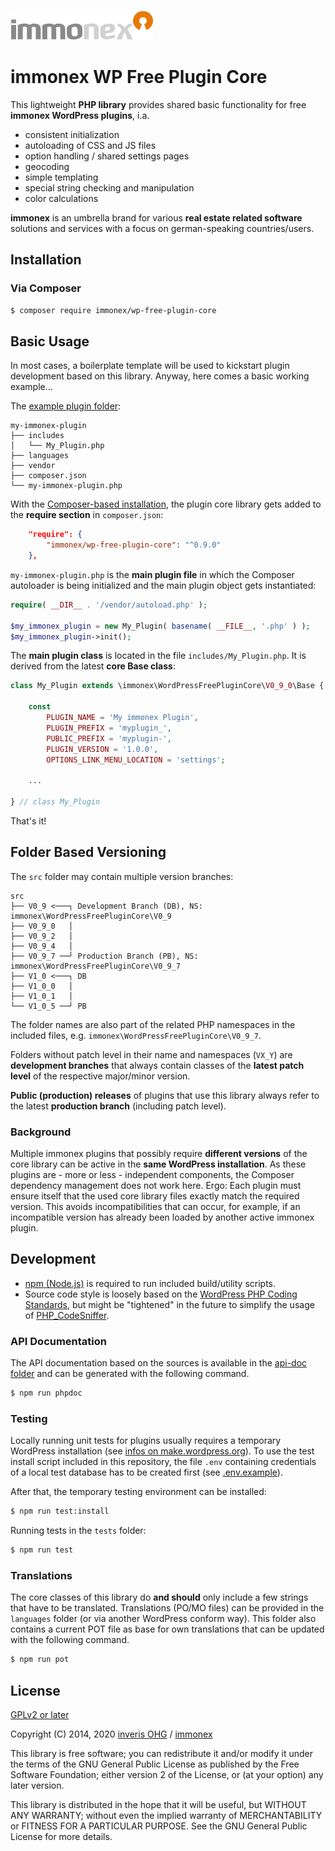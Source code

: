 ![immonex Open Source Software](assets/immonex-os-logo-small.png)

# immonex WP Free Plugin Core

This lightweight **PHP library** provides shared basic functionality for free **immonex WordPress plugins**, i.a.

- consistent initialization
- autoloading of CSS and JS files
- option handling / shared settings pages
- geocoding
- simple templating
- special string checking and manipulation
- color calculations

**immonex** is an umbrella brand for various **real estate related software** solutions and services with a focus on german-speaking countries/users.

## Installation

### Via Composer

```bash
$ composer require immonex/wp-free-plugin-core
```

## Basic Usage

In most cases, a boilerplate template will be used to kickstart plugin development based on this library. Anyway, here comes a basic working example...

The [example plugin folder](examples/my-immonex-plugin):
```
my-immonex-plugin
├── includes
│   └── My_Plugin.php
├── languages
├── vendor
├── composer.json
└── my-immonex-plugin.php
```

With the [Composer-based installation](#via-composer), the plugin core library gets added to the **require section** in `composer.json`:

```json
    "require": {
        "immonex/wp-free-plugin-core": "^0.9.0"
    },
```

`my-immonex-plugin.php` is the **main plugin file** in which the Composer autoloader is being initialized and the main plugin object gets instantiated:

```php
require( __DIR__ . '/vendor/autoload.php' );

$my_immonex_plugin = new My_Plugin( basename( __FILE__, '.php' ) );
$my_immonex_plugin->init();
```

The **main plugin class** is located in the file `includes/My_Plugin.php`. It is derived from the latest **core Base class**:

```php
class My_Plugin extends \immonex\WordPressFreePluginCore\V0_9_0\Base {

	const
		PLUGIN_NAME = 'My immonex Plugin',
		PLUGIN_PREFIX = 'myplugin_',
		PUBLIC_PREFIX = 'myplugin-',
		PLUGIN_VERSION = '1.0.0',
		OPTIONS_LINK_MENU_LOCATION = 'settings';

	...

} // class My_Plugin
```

That's it!

## Folder Based Versioning

The `src` folder may contain multiple version branches:

```
src
├── V0_9 <───┐ Development Branch (DB), NS: immonex\WordPressFreePluginCore\V0_9
├── V0_9_0   │
├── V0_9_2   │
├── V0_9_4   │
├── V0_9_7 ──┘ Production Branch (PB), NS: immonex\WordPressFreePluginCore\V0_9_7
├── V1_0 <───┐ DB
├── V1_0_0   │
├── V1_0_1   │
└── V1_0_5 ──┘ PB
```

The folder names are also part of the related PHP namespaces in the included files, e.g. `immonex\WordPressFreePluginCore\V0_9_7`.

Folders without patch level in their name and namespaces (`VX_Y`) are **development branches** that always contain classes of the **latest patch level** of the respective major/minor version.

**Public (production) releases** of plugins that use this library always refer to the latest **production branch** (including patch level).

### Background

Multiple immonex plugins that possibly require **different versions** of the core library can be active in the **same WordPress installation**. As these plugins are - more or less - independent components, the Composer dependency management does not work here. Ergo: Each plugin must ensure itself that the used core library files exactly match the required version. This avoids incompatibilities that can occur, for example, if an incompatible version has already been loaded by another active immonex plugin.

## Development

- [npm (Node.js)](https://nodejs.org/) is required to run included build/utility scripts.
- Source code style is loosely based on the [WordPress PHP Coding Standards](https://make.wordpress.org/core/handbook/best-practices/coding-standards/php/), but might be "tightened" in the future to simplify the usage of [PHP_CodeSniffer](https://github.com/squizlabs/PHP_CodeSniffer).

### API Documentation

The API documentation based on the sources is available in the [api-doc folder](api-doc) and can be generated with the following command.

```bash
$ npm run phpdoc
```

### Testing

Locally running unit tests for plugins usually requires a temporary WordPress installation (see [infos on make.wordpress.org](https://make.wordpress.org/cli/handbook/plugin-unit-tests/#running-tests-locally)). To use the test install script included in this repository, the file `.env` containing credentials of a local test database has to be created first (see [.env.example](.env.example)).

After that, the temporary testing environment can be installed:

```bash
$ npm run test:install
```

Running tests in the `tests` folder:

```bash
$ npm run test
```

### Translations

The core classes of this library do **and should** only include a few strings that have to be translated. Translations (PO/MO files) can be provided in the `languages` folder (or via another WordPress conform way). This folder also contains a current POT file as base for own translations that can be updated with the following command.

```bash
$ npm run pot
```

## License

[GPLv2 or later](LICENSE)

Copyright (C) 2014, 2020 [inveris OHG](https://inveris.de/) / [immonex](https://immonex.dev/)

This library is free software; you can redistribute it and/or modify it under the terms of the GNU General Public License as published by the Free Software Foundation; either version 2 of the License, or (at your option) any later version.

This library is distributed in the hope that it will be useful, but WITHOUT ANY WARRANTY; without even the implied warranty of MERCHANTABILITY or FITNESS FOR A PARTICULAR PURPOSE. See the GNU General Public License for more details.

